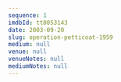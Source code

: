 ```yaml
---
sequence: 1
imdbId: tt0053143
date: 2003-09-20
slug: operation-petticoat-1959
medium: null
venue: null
venueNotes: null
mediumNotes: null
---
```


